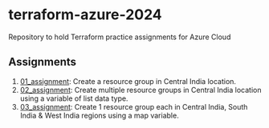 # terraform-azure-2024
Repository to hold Terraform practice assignments for Azure Cloud

## Assignments
1. [01_assignment](assignments/01_assignment/): Create a resource group in Central India location.
2. [02_assignment](assignments/02_assignment/): Create multiple resource groups in Central India location using a variable of list data type.
3. [03_assignment](assignments/03_assignment/): Create 1 resource group each in Central India, South India & West India regions using a map variable.
